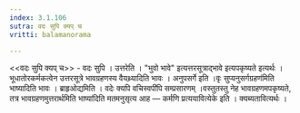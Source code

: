 ```yaml
---
index: 3.1.106
sutra: वदः सुपि क्यप् च
vritti: balamanorama

---
```

<<वदः सुपि क्यप् च>> - वदः सुपि । उत्तरेति । "भुवो भावे" इत्यत्तरसूत्राद्भावे इत्यपकृष्यते इत्यर्थः । भूधातोरकर्मकत्वेन उत्तरसूत्रे भावग्रहणस्य वैयथ्र्यादिति भावः । अनुपसर्गे इति ।वृः सुप्यनुसर्गग्रहण॑मिति भाष्यादिति भावः । ब्राहृओद्यमिति । वदेः क्यपि	वचिस्वपी॑पि सम्प्रसारणम् ।वस्तुतस्तु नेह भावग्रहणमपकृष्यते, तत्र भावग्रहणमुत्तरार्थमिति भाष्या॑दिति मतमनुसृत्य आह —  कर्मणि प्रत्ययावित्येके इति । क्यब्यतावित्यर्थः । 